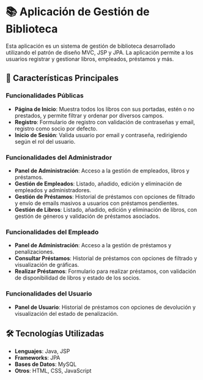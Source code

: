 # 📚 Aplicación de Gestión de Biblioteca

Esta aplicación es un sistema de gestión de biblioteca desarrollado utilizando el patrón de diseño MVC, JSP y JPA. La aplicación permite a los usuarios registrar y gestionar libros, empleados, préstamos y más.

## 🌟 Características Principales

### Funcionalidades Públicas

- **Página de Inicio**: Muestra todos los libros con sus portadas, estén o no prestados, y permite filtrar y ordenar por diversos campos.
- **Registro**: Formulario de registro con validación de contraseñas y email, registro como socio por defecto.
- **Inicio de Sesión**: Valida usuario por email y contraseña, redirigiendo según el rol del usuario.

### Funcionalidades del Administrador

- **Panel de Administración**: Acceso a la gestión de empleados, libros y préstamos.
- **Gestión de Empleados**: Listado, añadido, edición y eliminación de empleados y administradores.
- **Gestión de Préstamos**: Historial de préstamos con opciones de filtrado y envío de emails masivos a usuarios con préstamos pendientes.
- **Gestión de Libros**: Listado, añadido, edición y eliminación de libros, con gestión de géneros y validación de préstamos asociados.

### Funcionalidades del Empleado

- **Panel de Administración**: Acceso a la gestión de préstamos y penalizaciones.
- **Consultar Préstamos**: Historial de préstamos con opciones de filtrado y visualización de gráficas.
- **Realizar Préstamos**: Formulario para realizar préstamos, con validación de disponibilidad de libros y estado de los socios.

### Funcionalidades del Usuario

- **Panel de Usuario**: Historial de préstamos con opciones de devolución y visualización del estado de penalización.

## 🛠 Tecnologías Utilizadas

- **Lenguajes**: Java, JSP
- **Frameworks**: JPA
- **Bases de Datos**: MySQL
- **Otros**: HTML, CSS, JavaScript
